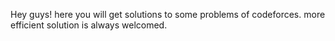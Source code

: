 Hey guys!
here you will get solutions to some problems of codeforces.
more efficient solution is always welcomed.

